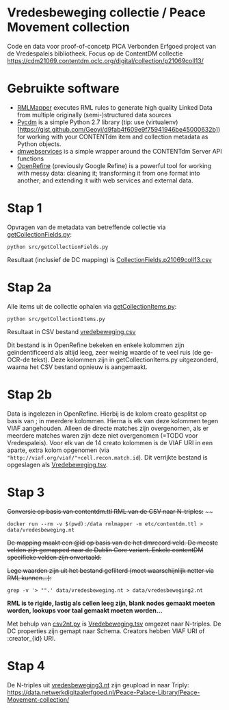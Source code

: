 # Vredesbeweging collectie / Peace Movement collection
Code en data voor proof-of-concetp PICA Verbonden Erfgoed project van de Vredespaleis bibliotheek.
Focus op de ContentDM collectie https://cdm21069.contentdm.oclc.org/digital/collection/p21069coll13/

# Gebruikte software
- [RMLMapper](https://github.com/RMLio/rmlmapper-java) executes RML rules to generate high quality Linked Data from multiple originally (semi-)structured data sources
- [Pycdm](https://github.com/saverkamp/pycdm) is a simple Python 2.7 library (tip: use (virtualenv)[https://gist.github.com/Geoyi/d9fab4f609e9f75941946be45000632b]) for working with your CONTENTdm item and collection metadata as Python objects.
- [dmwebservices](https://help.oclc.org/Metadata_Services/CONTENTdm/Advanced_website_customization/API_Reference/CONTENTdm_API/CONTENTdm_Server_API_Functions_-_dmwebservices) is a simple wrapper around the CONTENTdm Server API functions
- [OpenRefine](https://openrefine.org/) (previously Google Refine) is a powerful tool for working with messy data: cleaning it; transforming it from one format into another; and extending it with web services and external data.


# Stap 1

Opvragen van de metadata van betreffende collectie via [getCollectionFields.py](https://github.com/netwerk-digitaal-erfgoed/vredesbeweging/blob/main/src/getCollectionFields.py):

```
python src/getCollectionFields.py
```

Resultaat (inclusief de DC mapping) is [CollectionFields.p21069coll13.csv](https://github.com/netwerk-digitaal-erfgoed/vredesbeweging/blob/main/data/CollectionFields.p21069coll13.csv)

# Stap 2a

Alle items uit de collectie ophalen via [getCollectionItems.py](https://github.com/netwerk-digitaal-erfgoed/vredesbeweging/blob/main/src/getCollectionItems.py):

```
python src/getCollectionItems.py
```

Resultaat in CSV bestand [vredebeweging.csv](https://github.com/netwerk-digitaal-erfgoed/vredesbeweging/blob/main/data/vredesbeweging.csv)

Dit bestand is in OpenRefine bekeken en enkele kolommen zijn geïndentificeerd als altijd leeg, zeer weinig waarde of te veel ruis (de ge-OCR-de tekst). Deze kolommen zijn in getCollectionItems.py uitgezonderd, waarna het CSV bestand opnieuw is aangemaakt.

# Stap 2b

Data is ingelezen in OpenRefine. Hierbij is de kolom creato gesplitst op basis van ; in meerdere kolommen.
Hierna is elk van deze kolommen tegen VIAF aangehouden. Alleen de directe matches zijn overgenomen, als er meerdere matches waren zijn deze niet overgenomen (=TODO voor Vredespaleis). Voor elk van de 14 creato kolommen is de VIAF URI in een aparte, extra kolom opgenomen (via `"http://viaf.org/viaf/"+cell.recon.match.id`). Dit verrijkte bestand is opgeslagen als [Vredebeweging.tsv](https://github.com/netwerk-digitaal-erfgoed/vredesbeweging/blob/main/data/Vredesbeweging.tsv).

# Stap 3

~~Conversie op basis van contentdm.ttl RML van de CSV naar N-triples:~~
~~
```
docker run --rm -v $(pwd):/data rmlmapper -m etc/contentdm.ttl > data/vredesbeweging.nt
```

~~De mapping maakt een @id op basis van de het dmrecord veld. De meeste velden zijn gemapped naar de Dublin Core variant. Enkele contentDM specifieke velden zijn onvertaald.~~

~~Lege waarden zijn uit het bestand gefilterd (moet waarschijnlijk netter via RML kunnen...):~~

```
grep -v '> "".' data/vredesbeweging.nt > data/vredesbeweging2.nt
```

**RML is te rigide, lastig als cellen leeg zijn, blank nodes gemaakt moeten worden, lookups voor taal gemaakt moeten worden...**

Met behulp van [csv2nt.py](https://github.com/netwerk-digitaal-erfgoed/vredesbeweging/blob/main/src/csv2nt.py) is [Vredebeweging.tsv](https://github.com/netwerk-digitaal-erfgoed/vredesbeweging/blob/main/data/Vredesbeweging.tsv) omgezet naar N-triples. De DC properties zijn gemapt naar Schema. Creators hebben VIAF URI of :creator_{id} URI.

# Stap 4

De N-triples uit [vredesbeweging3.nt](https://github.com/netwerk-digitaal-erfgoed/vredesbeweging/blob/main/data/vredesbeweging3.nt) zijn geupload in naar Triply:
https://data.netwerkdigitaalerfgoed.nl/Peace-Palace-Library/Peace-Movement-collection/
